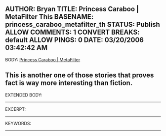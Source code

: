 AUTHOR: Bryan
TITLE: Princess Caraboo | MetaFilter This
BASENAME: princess_caraboo_metafilter_th
STATUS: Publish
ALLOW COMMENTS: 1
CONVERT BREAKS: __default__
ALLOW PINGS: 0
DATE: 03/20/2006 03:42:42 AM
-----
BODY:
<a title="Princess Caraboo | MetaFilter" href="http://www.metafilter.com/mefi/50175">Princess Caraboo | MetaFilter</a>

This is another one of those stories that proves fact is way more interesting than fiction.
-----
EXTENDED BODY:

-----
EXCERPT:

-----
KEYWORDS:

-----


